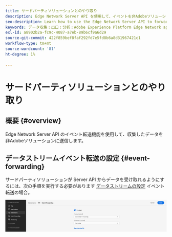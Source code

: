 ```yaml
---
title: サードパーティソリューションとのやり取り
description: Edge Network Server API を使用して、イベントを非Adobeソリューションに転送する方法を説明します
seo-description: Learn how to use the Edge Network Server API to forward events to non-Adobe solutions
keywords: データ収集；出口；分析；Adobe Experience Platform Edge Network api；イベント転送
exl-id: a8902b2a-fc9c-4087-a7eb-89b6cf9a6d29
source-git-commit: 422f859bef8faf292fd7e5fd8b6a8d31967421c1
workflow-type: tm+mt
source-wordcount: '81'
ht-degree: 1%

---
```


# サードパーティソリューションとのやり取り

## 概要 {#overview}

Edge Network Server API のイベント転送機能を使用して、収集したデータを非Adobeソリューションに送信します。

## データストリームイベント転送の設定 {#event-forwarding}

サードパーティソリューションが Server API からデータを受け取れるようにするには、次の手順を実行する必要があります [データストリームの設定](../edge/fundamentals/datastreams.md#event-forwarding-settings) イベント転送の場合。

![Adobe Analytics Datastream 設定](assets/event-forwarding-datastream.png)
